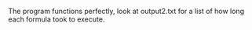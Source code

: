 The program functions perfectly, look at output2.txt for a list of how long each formula took to execute.

